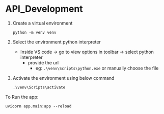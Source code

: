 # API_Development

1. Create a virtual environment

    ```python -m venv venv```

2. Select the environment python interpreter
    - Inside VS code -> go to view options in toolbar -> select python interpreter
        - provide the url
            - eg: ```.\venv\Scripts\python.exe``` or manually choose the file

3. Activate the environment using below command
    
    ```.\venv\Scripts\activate```

To Run the app:

```uvicorn app.main:app --reload```
